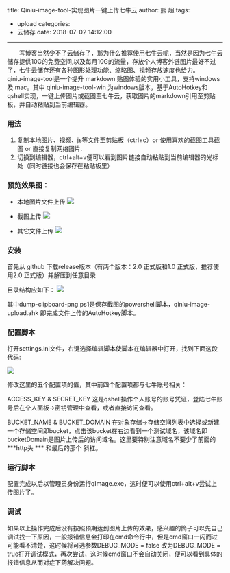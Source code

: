 title: Qiniu-image-tool-实现图片一键上传七牛云
author: 熊 超
tags:
  - upload
categories:
  - 云储存
date: 2018-07-02 14:12:00
---
<!--more-->

&ensp;&ensp;&ensp;&ensp;写博客当然少不了云储存了，那为什么推荐使用七牛云呢，当然是因为七牛云储存提供10G的免费空间,以及每月10G的流量，存放个人博客外链图片最好不过了，七牛云储存还有各种图形处理功能、缩略图、视频存放速度也给力。
&ensp;&ensp;&ensp;&ensp;qiniu-image-tool是一个提升 markdown 贴图体验的实用小工具，支持windows 及 mac。其中 qiniu-image-tool-win 为windows版本，基于AutoHotkey和qshell实现，一键上传图片或截图至七牛云，获取图片的markdown引用至剪贴板，并自动粘贴到当前编辑器。


### 用法
1. 复制本地图片、视频、js等文件至剪贴板（ctrl+c）or 使用喜欢的截图工具截图 or 直接复制网络图片.
2. 切换到编辑器，ctrl+alt+v便可以看到图片链接自动粘贴到当前编辑器的光标处（同时链接也会保存在粘贴板里）

### 预览效果图：
* 本地图片文件上传
![](http://xiongcao.github.io/blogImage/local.gif)

* 截图上传
![](http://xiongcao.github.io/blogImage/screenshot.gif)

* 其它文件上传
![](http://xiongcao.github.io/blogImage/file.gif)

### 安装
首先从 github 下载release版本（有两个版本：2.0 正式版和1.0 正式版，推荐使用2.0 正式版）并解压到任意目录

目录结构应如下：
![](http://xiongcao.github.io/blogImage/201808021402_157.png)

其中dump-clipboard-png.ps1是保存截图的powershell脚本，qiniu-image-upload.ahk 即完成文件上传的AutoHotkey脚本。

### 配置脚本

打开settings.ini文件，右键选择编辑脚本使脚本在编辑器中打开，找到下面这段代码:

![](http://xiongcao.github.io/blogImage/201808021405_405.png)

修改这里的五个配置项的值，其中前四个配置项都与七牛账号相关：

ACCESS_KEY & SECRET_KEY
这是qshell操作个人账号的账号凭证，登陆七牛账号后在个人面板->密钥管理中查看，或者直接访问查看。

BUCKET_NAME & BUCKET_DOMAIN
在对象存储->存储空间列表中选择或新建一个存储空间即bucket，点击该bucket在右边看到一个测试域名，该域名即bucketDomain是图片上传后的访问域名。这里要特别注意域名不要少了前面的 ***http头 *** 和最后的那个 斜杠。


### 运行脚本
配置完成以后以管理员身份运行qImage.exe，这时便可以使用ctrl+alt+v尝试上传图片了。

### 调试
如果以上操作完成后没有按照预期达到图片上传的效果，感兴趣的筒子可以先自己调试找一下原因，一般报错信息会打印在cmd命令行中，但是cmd窗口一闪而过可能看不清楚，这时候将可选参数DEBUG_MODE = false 改为DEBUG_MODE = true打开调试模式，再次尝试，这时候cmd窗口不会自动关闭，便可以看到具体的报错信息从而对症下药解决问题。
